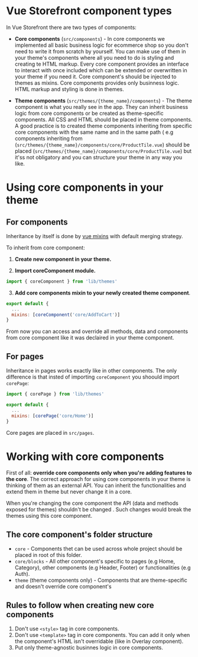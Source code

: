 # Vue Storefront component types
In Vue Storefront there are two types of components:

* <strong>Core components</strong> (`src/components`) - In core components we implemented all basic business logic for ecommerce shop so you don't need to write it from scratch by yourself. You can make use of them in your theme's components where all you need to do is styling and creating te HTML markup. Every core component provides an interface to interact with once included which can be extended or overwritten in your theme if you need it. Core component's should be injected to themes as mixins. Core components provides only businness logic. HTML markup and styling is done in themes.

* <strong>Theme components</strong> (`src/themes/{theme_name}/components`) - The theme component is what you really see in the app. They can inherit business logic from core components or be created as theme-specific components. All CSS and HTML should be placed in theme components. A good practice is to created theme components inheriting from specific core components with the same name and in the same path ( e.g components inheriting from (`src/themes/{theme_name}/components/core/ProductTile.vue`) should be placed  (`src/themes/{theme_name}/components/core/ProductTile.vue`) but it'ss not obligatory and you can structure your theme in any way you like.

# Using core components in your theme

## For components
Inheritance by itself is done by [vue mixins](https://vuejs.org/v2/guide/mixins.html) with default merging strategy.

To inherit from core component:

1. <strong>Create new component in your theme. </strong> 

2. <strong>Import coreComponent module.</strong>
```javascript
import { coreComponent } from 'lib/themes'
```
3. <strong>Add core components mixin to your newly created theme component</strong>.
```javascript
export default {
  ...
  mixins: [coreComponent('core/AddToCart')]
}
```
From now you can access and override all methods, data and components from core component like it was declaired in your theme component.


## For pages

Inheritance in pages works exactly like in other components. The only difference is that insted of importing `coreComponent` you shoould import `corePage`:
```javascript
import { corePage } from 'lib/themes'

export default {
  ...
  mixins: [corePage('core/Home')]
}
```
Core pages are placed in `src/pages`.

# Working with core components

First of all: <strong>override core components only when you're adding features to the core</strong>. The correct approach for using core components in your theme is thinking of them as an external API. You can inherit the functionalities and extend them in theme but never change it in a core.

When you're changing the core component the API (data and methods exposed for themes) shouldn't be changed . Such changes would break the themes using this core component.

## The core component's folder structure

* `core` - Components thet can be used across whole project should be placed in root of this folder. 
* `core/blocks` - All other component's specific to pages (e.g Home, Category), other components (e.g Header, Footer) or functionalities (e.g Auth).
* `theme` (theme components only) - Components that are theme-specific and doesn't override core component's

## Rules to follow when creating new core components

1. Don't use `<style>` tag in core components.
2. Don't use `<template>` tag in core components. You can add it only when the component's HTML isn't overridable (like in Overlay component).
3. Put only theme-agnostic businnes logic in core components.





